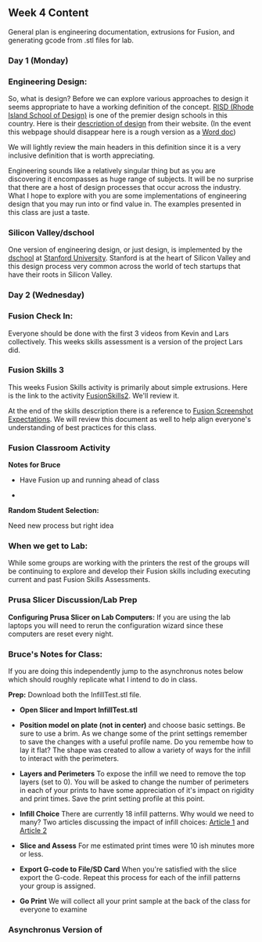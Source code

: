 ## Week 4 Content

General plan is engineering documentation, extrusions for Fusion, and generating gcode from .stl files for lab.

### Day 1 (Monday)

### Engineering Design:

So, what is design? Before we can explore various approaches to design it seems appropriate to have a working definition of the concept. [RISD (Rhode Island School of Design)](https://www.risd.edu/) is one of the premier design schools in this country. Here is their [description of design](http://id.risd.edu/undergraduate-program-information) from their website. (In the event this webpage should disappear here is a rough version as a [Word doc]())

We will lightly review the main headers in this definition since it is a very inclusive definition that is worth appreciating.

Engineering sounds like a relatively singular thing but as you are discovering it encompasses as huge range of subjects. It will be no surprise that there are a host of design processes that occur across the industry. What I hope to explore with you are some implementations of engineering design that you may run into or find value in. The examples presented in this class are just a taste.

### Silicon Valley/dschool

One version of engineering design, or just design, is implemented by the [dschool](https://dschool.stanford.edu/) at [Stanford University](https://www.stanford.edu/). Stanford is at the heart of Silicon Valley and this design process very common across the world of tech startups that have their roots in Silicon Valley. 



### Day 2 (Wednesday)

### Fusion Check In:

Everyone should be done with the first 3 videos from Kevin and Lars collectively. This weeks skills assessment is a version of the project Lars did.

### Fusion Skills 3

This weeks Fusion Skills activity is primarily about simple extrusions. Here is the link to the activity [FusionSkills2](https://github.com/smithrockmaker/ENGR102/blob/main/Fusion360/Skills/FusionSkills3.md). We'll review it.

At the end of the skills description there is a reference to [Fusion Screenshot Expectations](https://github.com/smithrockmaker/ENGR102/blob/main/Fusion360/ScreenShotExpectations.md). We will review this document as well to help align everyone's understanding of best practices for this class.

### Fusion Classroom Activity

**Notes for Bruce**

* Have Fusion up and running ahead of class
  
* 

**Random Student Selection:**

Need new process but right idea

### When we get to Lab:

While some groups are working with the printers the rest of the groups will be continuing to explore and develop their Fusion skills including executing current and past Fusion Skills Assessments.

### Prusa Slicer Discussion/Lab Prep

**Configuring Prusa Slicer on Lab Computers:** If you are using the lab laptops you will need to rerun the configuration wizard since these computers are reset every night. 

### Bruce's Notes for Class:

If you are doing this independently jump to the asynchronus notes below which should roughly replicate what I intend to do in class.

**Prep:** Download both the InfillTest.stl file. 

* **Open Slicer and Import InfillTest.stl**
  
* **Position model on plate (not in center)** and choose basic settings. Be sure to use a brim. As we change some of the print settings remember to save the changes with a useful profile name. Do you remembe how to lay it flat? The shape was created to allow a variety of ways for the infill to interact with the perimeters.

* **Layers and Perimeters** To expose the infill we need to remove the top layers (set to 0). You will be asked to change the number of perimeters in each of your prints to have some appreciation of it's impact on rigidity and print times. Save the print setting profile at this point.

* **Infill Choice** There are currently 18 infill patterns. Why would we need to many? Two articles discussing the impact of infill choices: [Article 1](https://help.prusa3d.com/article/infill-patterns_177130) and [Article 2](https://blog.prusa3d.com/everything-you-need-to-know-about-infills_43579/)

* **Slice and Assess** For me estimated print times were 10 ish minutes more or less.

* **Export G-code to File/SD Card** When you're satisfied with the slice export the G-code. Repeat this process for each of the infill patterns your group is assigned. 

* **Go Print** We will collect all your print sample at the back of the class for everyone to examine


### Asynchronus Version of 



